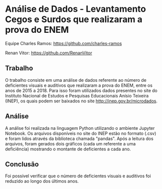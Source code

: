 # Análise de Dados - Levantamento Cegos e Surdos que realizaram a prova do ENEM

Equipe
Charles Ramos: https://github.com/charles-ramos

Renan Vitor: https://github.com/RenanVitor

## Trabalho
O trabalho consiste em uma análise de dados referente ao número de deficientes visuais e auditivos que realizaram a prova do ENEM, entre os anos de 2015 a 2018. Para isso foram utilizados dados presentes no site do Instituto Nacional de Estudos e Pesquisas Educacionais Anísio Teixeira (INEP), os quais podem ser baixados no site http://inep.gov.br/microdados.

## Análise
A análise foi realizada na linguagem Python utilizando o ambiente Jupyter Notebook. Os arquivos disponíveis no site do INEP estão no formato (.csv) e foram lidos através da biblioteca chamada "pandas". Após a leitura dos arquivos, foram gerados dois gráficos (cada um referente a uma deficiência) mostrando o montante de deficientes a cada ano.

## Conclusão
Foi possível verificar que o número de deficientes visuais e auditivos foi reduzido ao longo dos últimos anos.
